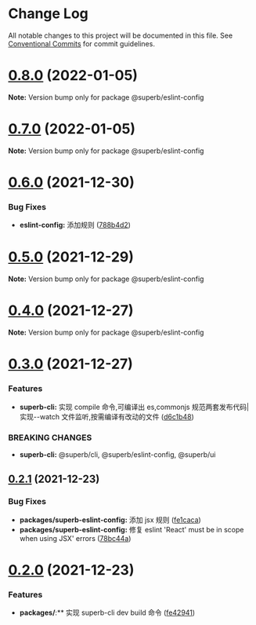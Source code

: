# Change Log

All notable changes to this project will be documented in this file.
See [Conventional Commits](https://conventionalcommits.org) for commit guidelines.

# [0.8.0](https://github.com/yangruichao/superb/compare/v0.7.0...v0.8.0) (2022-01-05)

**Note:** Version bump only for package @superb/eslint-config

# [0.7.0](https://github.com/yangruichao/superb/compare/v0.6.1...v0.7.0) (2022-01-05)

**Note:** Version bump only for package @superb/eslint-config

# [0.6.0](https://github.com/yangruichao/superb/compare/v0.5.0...v0.6.0) (2021-12-30)

### Bug Fixes

- **eslint-config:** 添加规则 ([788b4d2](https://github.com/yangruichao/superb/commit/788b4d2faf25683d26781d2fdc3e26146f0e611e))

# [0.5.0](https://github.com/yangruichao/superb/compare/v0.4.0...v0.5.0) (2021-12-29)

**Note:** Version bump only for package @superb/eslint-config

# [0.4.0](https://github.com/yangruichao/superb/compare/v0.3.1...v0.4.0) (2021-12-27)

**Note:** Version bump only for package @superb/eslint-config

# [0.3.0](https://github.com/yangruichao/superb/compare/v0.2.2...v0.3.0) (2021-12-27)

### Features

- **superb-cli:** 实现 compile 命令,可编译出 es,commonjs 规范两套发布代码|实现--watch 文件监听,按需编译有改动的文件 ([d6c1b48](https://github.com/yangruichao/superb/commit/d6c1b4871db1021eaeb0778ba38855aca32f57d1))

### BREAKING CHANGES

- **superb-cli:** @superb/cli, @superb/eslint-config, @superb/ui

## [0.2.1](https://github.com/yangruichao/superb/compare/v0.2.0...v0.2.1) (2021-12-23)

### Bug Fixes

- **packages/superb-eslint-config:** 添加 jsx 规则 ([fe1caca](https://github.com/yangruichao/superb/commit/fe1caca227b60529f6f2e8f41f23ee3919756a49))
- **packages/superb-eslint-config:** 修复 eslint 'React' must be in scope when using JSX' errors ([78bc44a](https://github.com/yangruichao/superb/commit/78bc44ade1875346b7747667777091094cb757dd))

# [0.2.0](https://github.com/yangruichao/superb/compare/v0.1.1...v0.2.0) (2021-12-23)

### Features

- **packages/**:\*\* 实现 superb-cli dev build 命令 ([fe42941](https://github.com/yangruichao/superb/commit/fe42941bb355d9ec9acb61ec651aa3d4425c086c))
